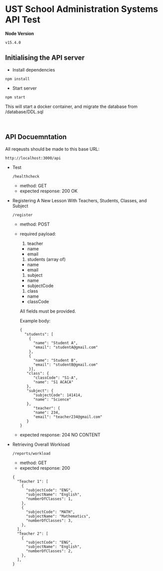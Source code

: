 # UST School Administration Systems API Test

**Node Version**
```
v15.4.0
```

## Initialising the API server
- Install dependencies
```
npm install
```
- Start server
```
npm start
```
This will start a docker container, and migrate the database from /database/DDL.sql

<br>

## API Docuemntation

All reqeusts should be made to this base URL:
```
http://localhost:3000/api
```

  * Test
    ```
    /healthcheck
    ```
    * method: GET
    * expected response: 200 OK
    
  * Registering A New Lesson With Teachers, Students, Classes, and Subject
    ```
    /register
    ```
    * method: POST
    * required payload: 
       1. teacher
         * name
         * email
       1. students (array of)
         * name
         * email
       1. subject
         * name
         * subjectCode
       1. class
         * name
         * classCode
        
      All fields must be provided.
      
      Example body:
      ```
      {
        "students": [
          {
            "name": "Student A",
            "email": "studentA@gmail.com"
          },
          {
            "name": "Student B",
            "email": "studentB@gmail.com"
          }],
         "class": {
            "classCode": "S1-A",
            "name": "S1 ACACA"
         },
         "subject": {
            "subjectCode": 141414,
            "name": "Science"
         },
            "teacher": {
            "name": 234,
            "email": "teacher234@gmail.com"
         }
      }
      ```
      
    * expected response: 204 NO CONTENT
    
    
  * Retrieving Overall Workload
    ```
    /reports/workload
    ```
    * method: GET
    * expected response: 200 
    ```
    {
      "Teacher 1": [
        {
          "subjectCode": "ENG",
          "subjectName": "English",
          "numberOfClasses": 1,
        },        
        {
          "subjectCode": "MATH",
          "subjectName": "Mathematics",
          "numberOfClasses": 3,
        },
      ],
      "Teacher 2": [
        {
          "subjectCode": "ENG",
          "subjectName": "English",
          "numberOfClasses": 2,
        },
      ],
    }
    ```

